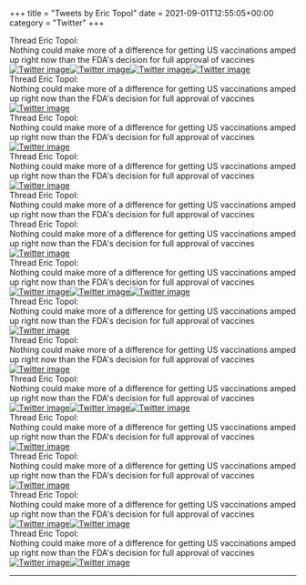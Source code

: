 +++
title = "Tweets by Eric Topol" 
date = 2021-09-01T12:55:05+00:00
category = "Twitter"
+++
<div class="tweet"> 
<div class="profile"> 
Thread Eric Topol: 
</div> 
<div class="tweet-content">Nothing could make more of a difference for getting US vaccinations amped up right now than the FDA's decision for full approval of vaccines</div></div><a href="E-LT68SVEAIwmKd.jpg"  ><img src="E-LT68SVEAIwmKd.jpg" alt="Twitter image" ></img></a><a href="E-LTkK1VQAoJZe0.jpg"  ><img src="E-LTkK1VQAoJZe0.jpg" alt="Twitter image" ></img></a><a href="E-LTmddVQAIBsYk.jpg"  ><img src="E-LTmddVQAIBsYk.jpg" alt="Twitter image" ></img></a><a href="E-LTp1IUUAMesgk.jpg"  ><img src="E-LTp1IUUAMesgk.jpg" alt="Twitter image" ></img></a><div class="tweet"> 
<div class="profile"> 
Thread Eric Topol: 
</div> 
<div class="tweet-content">Nothing could make more of a difference for getting US vaccinations amped up right now than the FDA's decision for full approval of vaccines</div></div><a href="E-M78VGVUAAO6D6.jpg"  ><img src="E-M78VGVUAAO6D6.jpg" alt="Twitter image" ></img></a><div class="tweet"> 
<div class="profile"> 
Thread Eric Topol: 
</div> 
<div class="tweet-content">Nothing could make more of a difference for getting US vaccinations amped up right now than the FDA's decision for full approval of vaccines</div></div><a href="E-M_DYZVUAY2kay.jpg"  ><img src="E-M_DYZVUAY2kay.jpg" alt="Twitter image" ></img></a><div class="tweet"> 
<div class="profile"> 
Thread Eric Topol: 
</div> 
<div class="tweet-content">Nothing could make more of a difference for getting US vaccinations amped up right now than the FDA's decision for full approval of vaccines</div></div><a href="E-NM9N-VkAMgJqk.jpg"  ><img src="E-NM9N-VkAMgJqk.jpg" alt="Twitter image" ></img></a><div class="tweet"> 
<div class="profile"> 
Thread Eric Topol: 
</div> 
<div class="tweet-content">Nothing could make more of a difference for getting US vaccinations amped up right now than the FDA's decision for full approval of vaccines</div></div><div class="tweet"> 
<div class="profile"> 
Thread Eric Topol: 
</div> 
<div class="tweet-content">Nothing could make more of a difference for getting US vaccinations amped up right now than the FDA's decision for full approval of vaccines</div></div><a href="E-NdI_sUUAELupq.jpg"  ><img src="E-NdI_sUUAELupq.jpg" alt="Twitter image" ></img></a><div class="tweet"> 
<div class="profile"> 
Thread Eric Topol: 
</div> 
<div class="tweet-content">Nothing could make more of a difference for getting US vaccinations amped up right now than the FDA's decision for full approval of vaccines</div></div><a href="E-N6X_YVEAAJ2DL.jpg"  ><img src="E-N6X_YVEAAJ2DL.jpg" alt="Twitter image" ></img></a><a href="E-N6ZOuUcAEVhsq.jpg"  ><img src="E-N6ZOuUcAEVhsq.jpg" alt="Twitter image" ></img></a><a href="E-N6asGVcAUG_YW.jpg"  ><img src="E-N6asGVcAUG_YW.jpg" alt="Twitter image" ></img></a><div class="tweet"> 
<div class="profile"> 
Thread Eric Topol: 
</div> 
<div class="tweet-content">Nothing could make more of a difference for getting US vaccinations amped up right now than the FDA's decision for full approval of vaccines</div></div><a href="E-N9bkaWYAQtDjT.jpg"  ><img src="E-N9bkaWYAQtDjT.jpg" alt="Twitter image" ></img></a><div class="tweet"> 
<div class="profile"> 
Thread Eric Topol: 
</div> 
<div class="tweet-content">Nothing could make more of a difference for getting US vaccinations amped up right now than the FDA's decision for full approval of vaccines</div></div><a href="E-OSwykUYAI9MgN.png"  ><img src="E-OSwykUYAI9MgN.png" alt="Twitter image" ></img></a><div class="tweet"> 
<div class="profile"> 
Thread Eric Topol: 
</div> 
<div class="tweet-content">Nothing could make more of a difference for getting US vaccinations amped up right now than the FDA's decision for full approval of vaccines</div></div><a href="E-OU8p_VEAAoPgL.jpg"  ><img src="E-OU8p_VEAAoPgL.jpg" alt="Twitter image" ></img></a><a href="E-OVTKAVkAEgE2r.jpg"  ><img src="E-OVTKAVkAEgE2r.jpg" alt="Twitter image" ></img></a><a href="E-OVf3tVgAYwd_s.jpg"  ><img src="E-OVf3tVgAYwd_s.jpg" alt="Twitter image" ></img></a><div class="tweet"> 
<div class="profile"> 
Thread Eric Topol: 
</div> 
<div class="tweet-content">Nothing could make more of a difference for getting US vaccinations amped up right now than the FDA's decision for full approval of vaccines</div></div><a href="E-OW3dDVIAEBkFz.jpg"  ><img src="E-OW3dDVIAEBkFz.jpg" alt="Twitter image" ></img></a><div class="tweet"> 
<div class="profile"> 
Thread Eric Topol: 
</div> 
<div class="tweet-content">Nothing could make more of a difference for getting US vaccinations amped up right now than the FDA's decision for full approval of vaccines</div></div><a href="E-OiCAMWEAYfa4H.jpg"  ><img src="E-OiCAMWEAYfa4H.jpg" alt="Twitter image" ></img></a><div class="tweet"> 
<div class="profile"> 
Thread Eric Topol: 
</div> 
<div class="tweet-content">Nothing could make more of a difference for getting US vaccinations amped up right now than the FDA's decision for full approval of vaccines</div></div><a href="E-PD2HAUUAA1nBo.jpg"  ><img src="E-PD2HAUUAA1nBo.jpg" alt="Twitter image" ></img></a><a href="E-PD4APVcAcPjcJ.jpg"  ><img src="E-PD4APVcAcPjcJ.jpg" alt="Twitter image" ></img></a><div class="tweet"> 
<div class="profile"> 
Thread Eric Topol: 
</div> 
<div class="tweet-content">Nothing could make more of a difference for getting US vaccinations amped up right now than the FDA's decision for full approval of vaccines</div></div><a href="E-QJB2yVkAEQHBR.jpg"  ><img src="E-QJB2yVkAEQHBR.jpg" alt="Twitter image" ></img></a><a href="E-QJW_yVUAEV0kD.jpg"  ><img src="E-QJW_yVUAEV0kD.jpg" alt="Twitter image" ></img></a>

---